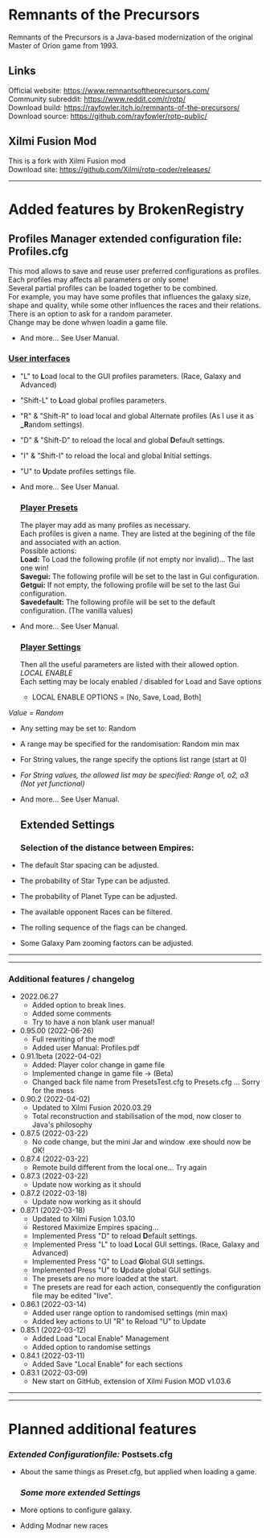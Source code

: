 # Remnants of the Precursors

Remnants of the Precursors is a Java-based modernization of the original Master of Orion game from 1993.

## Links

Official website: https://www.remnantsoftheprecursors.com/<br>
Community subreddit: https://www.reddit.com/r/rotp/<br>
Download build: https://rayfowler.itch.io/remnants-of-the-precursors/<br>
Download source: https://github.com/rayfowler/rotp-public/<br>

## Xilmi Fusion Mod

This is a fork with Xilmi Fusion mod<br>
Download site: https://github.com/Xilmi/rotp-coder/releases/<br>

---

# Added features by BrokenRegistry

## Profiles Manager extended configuration file: Profiles.cfg

This mod allows to save and reuse user preferred configurations as profiles.<br>
Each profiles may affects all parameters or only some!<br>
Several partial profiles can be loaded together to be combined.<br>
For example, you may have some profiles that influences the galaxy size, shape and quality, while some other influences the races and their relations.<br>
There is an option to ask for a random parameter.<br>
Change may be done whwen loadin a game file.<br>
- And more... See User Manual.


### <u>User interfaces</u>

- "L" to **L**oad local to the GUI profiles parameters. (Race, Galaxy and Advanced)<br>
- "Shift-L" to **L**oad global profiles parameters.<br>
- "R" & "Shift-R" to load local and global Alternate profiles (As I use it as **_R**andom settings).<br>
- "D"  & "Shift-D" to reload the local and global **D**efault settings.<br>
- "I"  & "Shift-I" to reload the local and global **I**nitial settings.<br>
- "U" to **U**pdate profiles settings file.<br>
- And more... See User Manual.
  
  ### <u>Player Presets</u>
  
  The player may add as many profiles as necessary.<br>
  Each profiles is given a name. They are listed at the begining of the file and associated with an action.<br>
  Possible actions:<br>
  __Load:__ To Load the following profile (if not empty nor invalid)... The last one win! <br>
  __Savegui:__ The following profile will be set to the last in Gui configuration. <br>
  __Getgui:__ If not empty, the following profile will be set to the last Gui configuration. <br>
  __Savedefault:__ The following profile will be set to the default configuration. (The vanilla values)<br>
- And more... See User Manual.
  
  ### <u>Player Settings</u>
  
  Then all the useful parameters are listed with their allowed option.<br>
  _LOCAL ENABLE_<br>
  Each setting may be localy enabled / disabled for Load and Save options<br>
  - LOCAL ENABLE OPTIONS = [No, Save, Load, Both]<br>

_Value = Random_<br>

- Any setting may  be set to: Random<br>
- A range may be specified for the randomisation: Random min max<br>
- For String values, the range specify the options list range (start at 0)<br>
- _For String values, the allowed list may be specified: Range o1, o2, o3 (Not yet functional)_<br>
- And more... See User Manual.

  ## Extended Settings
  
  ### Selection of the distance between Empires:
- The default Star spacing can be adjusted.<br>
- The probability of Star Type can be adjusted.<br>
- The probability of Planet Type can be adjusted.<br>
- The available opponent Races can be filtered.<br>
- The rolling sequence of the flags can be changed.<br>
- Some Galaxy Pam zooming factors can be adjusted.<br>

---

---

### Additional features / changelog<br>

- 2022.06.27
  - Added option to break lines.
  - Added some comments
  - Try to have a non blank user manual!
- 0.95.00 (2022-06-26)
  - Full rewriting of the mod!
  - Added user Manual: Profiles.pdf
- 0.91.1beta (2022-04-02)
  - Added: Player color change in game file
  - Implemented change in game file -> (Beta)
  - Changed back file name from PresetsTest.cfg to Presets.cfg ... Sorry for the mess
- 0.90.2 (2022-04-02)
  - Updated to Xilmi Fusion 2020.03.29 <br>
  - Total reconstruction and stabilisation of the mod, now closer to Java's philosophy <br>
- 0.87.5 (2022-03-22)
  - No code change, but the mini Jar and window .exe should now be OK! <br>
- 0.87.4 (2022-03-22)
  - Remote build different from the local one... Try again <br>
- 0.87.3 (2022-03-22)
  - Update now working as it should<br>
- 0.87.2 (2022-03-18)
  - Update now working as it should<br>
- 0.87.1 (2022-03-18)
  - Updated to Xilmi Fusion 1.03.10<br>
  - Restored Maximize Empires spacing...<br>
  - Implemented Press "D" to reload **D**efault settings.<br>
  - Implemented Press "L" to load **L**ocal GUI settings. (Race, Galaxy and Advanced)<br>
  - Implemented Press "G" to Load **G**lobal GUI settings.<br>
  - Implemented Press "U" to **U**pdate global GUI settings.<br>
  - The presets are no more loaded at the start.<br>
  - The presets are read for each action, consequently the configuration file may be edited "live".<br>
- 0.86.1 (2022-03-14)
  - Added user range option to randomised settings (min max)<br>
  - Added key actions to UI "R" to Reload "U" to Update<br>
- 0.85.1 (2022-03-12)
  - Added Load "Local Enable" Management<br>
  - Added option to randomise settings<br>
- 0.84.1 (2022-03-11)
  - Added Save "Local Enable" for each sections<br>
- 0.83.1 (2022-03-09)
  - New start on GitHub, extension of Xilmi Fusion MOD v1.03.6<br>

---

---

# Planned additional features

### _Extended Configurationfile:_ Postsets.cfg

- About the same things as Preset.cfg, but applied when loading a game.<br>
  
  ### _Some more extended Settings_
- More options to configure galaxy.
- Adding Modnar new races
